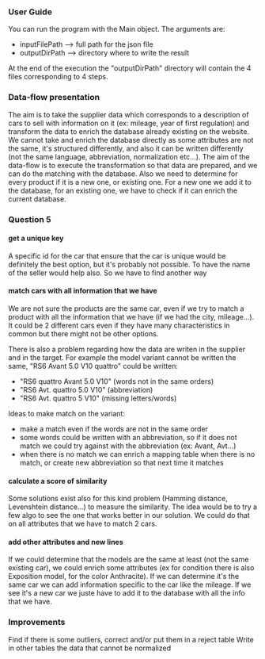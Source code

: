 ### User Guide

You can run the program with the Main object.
The arguments are:
- inputFilePath --> full path for the json file
- outputDirPath --> directory where to write the result

At the end of the execution the "outputDirPath" directory will contain the 4 files corresponding to 4 steps.

### Data-flow presentation

The aim is to take the supplier data which corresponds to a description of cars to sell with information on it (ex: mileage, year of first regulation)
and transform the data to enrich the database already existing on the website.
We cannot take and enrich the database directly as some attributes are not the same, it's structured differently, and also it can be written differently (not the same language, abbreviation, normalization etc...).
The aim of the data-flow is to execute the transformation so that data are prepared, and we can do the matching with the database.
Also we need to determine for every product if it is a new one, or existing one.
For a new one we add it to the database, for an existing one, we have to check if it can enrich the current database.


### Question 5
#### get a unique key

A specific id for the car that ensure that the car is unique would be definitely the best option, but it's probably not possible.
To have the name of the seller would help also. So we have to find another way

#### match cars with all information that we have

We are not sure the products are the same car, even if we try to match a product with all the information that
we have (if we had the city, mileage...).
It could be 2 different cars even if they have many characteristics in common but there might not be other options.

There is also a problem regarding how the data are writen in the supplier and in the target. For example the model
variant cannot be written the same, "RS6 Avant 5.0 V10 quattro" could be written:
- "RS6 quattro Avant 5.0 V10" (words not in the same orders)
- "RS6 Avt. quattro 5.0 V10" (abbreviation)
- "RS6 Avt. quattro 5 V10" (missing letters/words)

Ideas to make match on the variant:
- make a match even if the words are not in the same order
- some words could be written with an abbreviation, so if it does not match we could try against with the abbreviation (ex: Avant, Avt...)
- when there is no match we can enrich a mapping table when there is no match, or create new abbreviation so that next time it matches

#### calculate a score of similarity

Some solutions exist also for this kind problem (Hamming distance, Levenshtein distance...) to measure the similarity.
The idea would be to try a few algo to see the one that works better in our solution. We could do that on all attributes that we 
have to match 2 cars.

#### add other attributes and new lines

If we could determine that the models are the same at least (not the same existing car), we could enrich  some attributes (ex for condition there
is also Exposition model, for the color Anthracite).
If we can determine it's the same car we can add information specific to the car like the mileage.
If we see it's a new car we juste have to add it to the database with all the info that we have.

### Improvements

Find if there is some outliers, correct and/or put them in a reject table
Write in other tables the data that cannot be normalized
